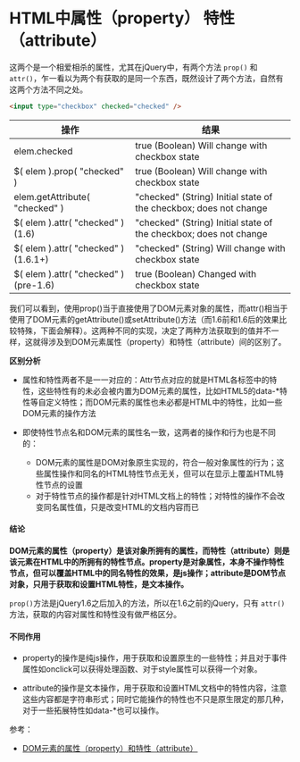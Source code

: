 # HTML中属性（property） 特性（attribute）

这两个是一个相爱相杀的属性，尤其在jQuery中，有两个方法 `prop()` 和 `attr()`，乍一看以为两个有获取的是同一个东西，既然设计了两个方法，自然有这两个方法不同之处。

```html
<input type="checkbox" checked="checked" />
```
| 操作 |	 结果 |
|---|----|
| elem.checked |	true (Boolean) Will change with checkbox state |
|$( elem ).prop( "checked" ) |	true (Boolean) Will change with checkbox state |
|elem.getAttribute( "checked" )|	"checked" (String) Initial state of the checkbox; does not change|
|$( elem ).attr( "checked" ) (1.6)	|"checked" (String) Initial state of the checkbox; does not change|
|$( elem ).attr( "checked" ) (1.6.1+)|	"checked" (String) Will change with checkbox state|
|$( elem ).attr( "checked" ) (pre-1.6)|	true (Boolean) Changed with checkbox state|

我们可以看到，使用prop()当于直接使用了DOM元素对象的属性，而attr()相当于使用了DOM元素的getAttribute()或setAttribute()方法（而1.6前和1.6后的效果比较特殊，下面会解释）。这两种不同的实现，决定了两种方法获取到的值并不一样，这就得涉及到DOM元素属性（property）和特性（attribute）间的区别了。

**区别分析**
* 属性和特性两者不是一一对应的：Attr节点对应的就是HTML各标签中的特性，这些特性有的未必会被内置为DOM元素的属性，比如HTML5的data-*特性等自定义特性；而DOM元素的属性也未必都是HTML中的特性，比如一些DOM元素的操作方法

* 即使特性节点名和DOM元素的属性名一致，这两者的操作和行为也是不同的：

  * DOM元素的属性是DOM对象原生实现的，符合一般对象属性的行为；这些属性操作和同名的HTML特性节点无关，但可以在显示上覆盖HTML特性节点的设置
  * 对于特性节点的操作都是针对HTML文档上的特性；对特性的操作不会改变同名属性值，只是改变HTML的文档内容而已
  
  
#### 结论
**DOM元素的属性（property）是该对象所拥有的属性，而特性（attribute）则是该元素在HTML中的所拥有的特性节点。property是对象属性，本身不操作特性节点，但可以覆盖HTML中的同名特性的效果，是js操作；attribute是DOM节点对象，只用于获取和设置HTML特性，是文本操作。**

`prop()`方法是jQuery1.6之后加入的方法，所以在1.6之前的jQuery，只有 `attr()`方法，获取的内容对属性和特性没有做严格区分。


#### 不同作用
* property的操作是纯js操作，用于获取和设置原生的一些特性；并且对于事件属性如onclick可以获得处理函数、对于style属性可以获得一个对象。

* attribute的操作是文本操作，用于获取和设置HTML文档中的特性内容，注意这些内容都是字符串形式；同时它能操作的特性也不只是原生限定的那几种，对于一些拓展特性如data-*也可以操作。


参考：
* [DOM元素的属性（property）和特性（attribute）](https://segmentfault.com/a/1190000006907973)